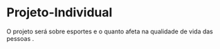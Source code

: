# Projeto-Individual
O projeto será sobre esportes e o quanto afeta na qualidade de vida das pessoas .

